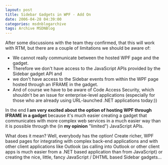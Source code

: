```yaml
---
layout: post
title: Sidebar Gadgets in WPF - Add On
date: 2006-04-28 04:39:00
categories: msdnblogarchive
tags: Archive MSDNBlog
---
```


After some discussions with the team they confirmed, that this will work with RTM, but there are a couple of limitations we should be aware of:


* We cannot really communicate between the hosted WPF page and the gadget.
* Therefore we don't have access to the JavaScript APIs provided by the Sidebar gadget API and
* we don't have access to the Sidebar events from within the WPF page hosted through an IFRAME in the gadget.
* And of course we have to be aware of Code Access Security, which shouldn't be an issue for enterprise-level applications (especially for those who are already using URL-launched .NET applications today:))


In the end **I am very excited about the option of hosting WPF through IFRAME in a gadget** because it's much easier creating a gadget that communicates with more complex web services in a much easier way than it is possible through the (in **my opinion** "limited") JavaScript APIs.


What does it mean? Well, everybody has the option! Create richer, WPF based pages for integrating with complex back-end applications and with other client applications like Outlook (as calling into Outlook or other client apps is much easier from a .NET based application than from JavaScript) or creating the nice, little, fancy JavaScript / DHTML based Sidebar gadgets...


